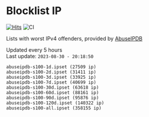 # Blocklist IP

[![Hits](https://hits.seeyoufarm.com/api/count/incr/badge.svg?url=https%3A%2F%2Fgithub.com%2Fborestad%2Fblocklist-ip%2F&count_bg=%2379C83D&title_bg=%23555555&icon=&icon_color=%23E7E7E7&title=hits&edge_flat=false)](https://hits.seeyoufarm.com)  ![CI](https://img.shields.io/github/workflow/status/borestad/blocklist-ip/CI?style=flat-square)

Lists with worst IPv4 offenders, provided by [AbuseIPDB](https://www.abuseipdb.com/)

<!-- FOOTER-PLACEHOLDER -->
Updated every 5 hours<br>
Last update: `2023-08-30 - 20:18:50`
```
abuseipdb-s100-1d.ipset (27509 ip)
abuseipdb-s100-2d.ipset (31411 ip)
abuseipdb-s100-3d.ipset (33925 ip)
abuseipdb-s100-7d.ipset (40699 ip)
abuseipdb-s100-30d.ipset (63618 ip)
abuseipdb-s100-60d.ipset (88161 ip)
abuseipdb-s100-90d.ipset (95876 ip)
abuseipdb-s100-120d.ipset (140322 ip)
abuseipdb-s100-all.ipset (358155 ip)
```
